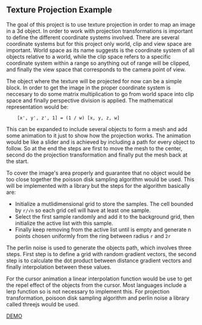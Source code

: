 ## Texture Projection Example

The goal of this project is to use texture projection in order to map an image in a 3d object. In order to work with projection transformations is important to define the different coordinate systems involved. There are several coordinate systems but for this project only world, clip and view space are important. World space as its name suggests is the coordinate system of all objects relative to a world, while the clip space refers to a specific coordinate system within a range so anything out of range will be clipped, and finally the view space that corresponds to the camera point of view.

The object where the texture will be projected for now can be a simple block. In order to get the image in the proper coordinate system is neccesary to do some matrix multiplication to go from world space into clip space and finally perspective division is applied. The mathematical representation would be:
```
    [x', y', z', 1] = (1 / w) [x, y, z, w]
```

This can be expanded to include several objects to form a mesh and add some animation to it just to show how the projection works. The animation would be like a slider and is achieved by including a path for every object to follow. So at the end the steps are first to move the mesh to the center, second do the projection transformation and finally put the mesh back at the start.

To cover the image's area properly and guarantee that no object would be too close together the poisson disk sampling algorithm would be used. This will be implemented with a library but the steps for the algorithm basically are:

* Initialize a mutlidimensional grid to store the samples. The cell bounded by ```r/√n``` so each grid cell will have at least one sample.
* Select the first sample randomly and add it to the background grid, then initialize the active list with this sample.
* Finally keep removing from the active list until is empty and generate n points chosen uniformly from the ring between radius ```r``` and ```2r``` 

The perlin noise is used to generate the objects path, which involves three steps. First step is to define a grid with random gradient vectors, the second step is to calculate the dot product between distance gradient vectors and finally interpolation between these values.

For the cursor animation a linear interpolation function would be use to get the repel effect of the objects from the cursor. Most languages include a lerp function so is not necessary to implement this. For projection transformation, poisoon disk sampling algorithm and perlin noise a library called threejs would be used.

[DEMO](https://jaec86.github.io/dist/)